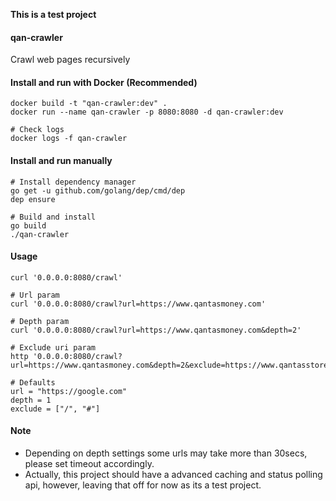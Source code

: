 **This is a test project**

#### qan-crawler
Crawl web pages recursively


#### Install and run with Docker (Recommended)

    docker build -t "qan-crawler:dev" .
    docker run --name qan-crawler -p 8080:8080 -d qan-crawler:dev

    # Check logs
    docker logs -f qan-crawler


#### Install and run manually

    # Install dependency manager
    go get -u github.com/golang/dep/cmd/dep
    dep ensure

    # Build and install
    go build
    ./qan-crawler


#### Usage

    curl '0.0.0.0:8080/crawl'

    # Url param
    curl '0.0.0.0:8080/crawl?url=https://www.qantasmoney.com'

    # Depth param
    curl '0.0.0.0:8080/crawl?url=https://www.qantasmoney.com&depth=2'

    # Exclude uri param
    http '0.0.0.0:8080/crawl?url=https://www.qantasmoney.com&depth=2&exclude=https://www.qantasstore.com.au/

    # Defaults
	url = "https://google.com"
	depth = 1
    exclude = ["/", "#"]


#### Note
- Depending on depth settings some urls may take more than 30secs, please set timeout accordingly.
- Actually, this project should have a advanced caching and status polling api, however, leaving that off for now as its a test project.
